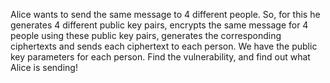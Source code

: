  Alice wants to send the same message to 4 different people. So, for this he generates 4 different public key pairs, encrypts the same message for 4 people using these public key pairs, generates the corresponding ciphertexts and sends each ciphertext to each person. We have the public key parameters for each person. Find the vulnerability, and find out what Alice is sending!
